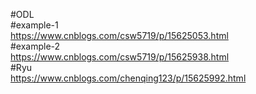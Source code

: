 #ODL  
 #example-1  
  https://www.cnblogs.com/csw5719/p/15625053.html  
 #example-2  
  https://www.cnblogs.com/csw5719/p/15625938.html   
#Ryu  
  https://www.cnblogs.com/chenqing123/p/15625992.html
